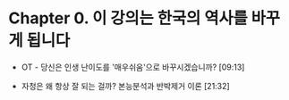# Chapter 0. 이 강의는 한국의 역사를 바꾸게 됩니다

- OT - 당신은 인생 난이도를 '매우쉬움'으로 바꾸시겠습니까? [09:13] 

- 자청은 왜 항상 잘 되는 걸까? 본능분석과 반박제거 이론 [21:32]